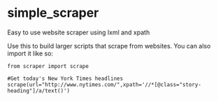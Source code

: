 simple_scraper
==============

Easy to use website scraper using lxml and xpath


Use this to build larger scripts that scrape from websites.
You can also import it like so:

	from scraper import scrape
	
	#Get today's New York Times headlines
	scrape(url="http://www.nytimes.com/",xpath='//*[@class="story-heading"]/a/text()')
